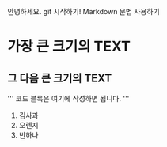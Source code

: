 안녕하세요. git 시작하기!
Markdown 문법 사용하기

# 가장 큰 크기의 TEXT
## 그 다음 큰 크기의 TEXT

'''
    코드 블록은 여기에 작성하면 됩니다.
'''

1. 김사과
2. 오렌지
3. 반하나